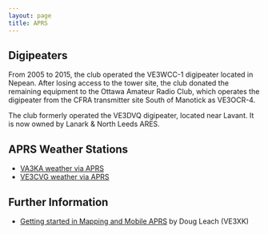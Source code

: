 ```yaml
---
layout: page
title: APRS
---
```


## Digipeaters

From 2005 to 2015, the club operated the VE3WCC-1 digipeater located in Nepean.
After losing access to the tower site, the club donated the remaining equipment
to the Ottawa Amateur Radio Club, which operates the digipeater from the CFRA transmitter site South of Manotick as VE3OCR-4.

The club formerly operated the VE3DVQ digipeater, located near Lavant. It is now
owned by Lanark & North Leeds ARES.

## APRS Weather Stations

* [VA3KA weather via APRS](http://www.findu.com/cgi-bin/wxpage.cgi?call=VA3KA)
* [VE3CVG weather via APRS](http://www.findu.com/cgi-bin/wxpage.cgi?call=VE3CVG)

## Further Information

* [Getting started in Mapping and Mobile APRS](presentations/ve3xk_aprs.pdf) by Doug Leach (VE3XK)
